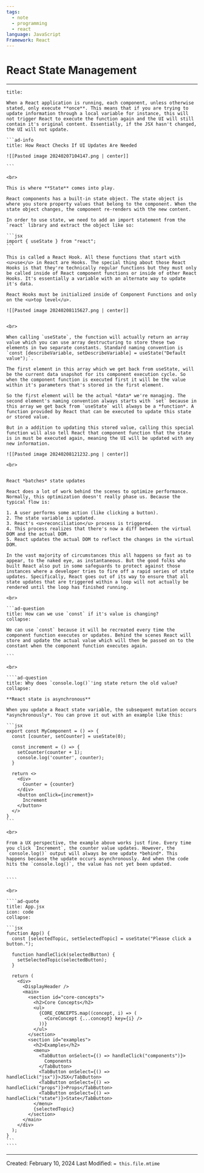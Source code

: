 ```yaml
---
tags:
  - note
  - programming
  - react
language: JavaScript
Framework: React
---
```

# React State Management
---

``````ad-abstract
title:

When a React application is running, each component, unless otherwise stated, only execute **once**. This means that if you are trying to update information through a local variable for instance, this will not trigger React to execute the function again and the UI will still contain it's original content. Essentially, if the JSX hasn't changed, the UI will not update.

```ad-info
title: How React Checks If UI Updates Are Needed

![[Pasted image 20240207104147.png | center]]

```

<br>

This is where **State** comes into play.

React components has a built-in state object. The state object is where you store property values that belong to the component. When the state object changes, the component re-renders with the new content.

In order to use state, we need to add an import statement from the `react` library and extract the object like so:

```jsx
import { useState } from "react";
```

This is called a React Hook. All these functions that start with <u>use</u> in React are Hooks. The special thing about those React Hooks is that they're technically regular functions but they must only be called inside of React component functions or inside of other React Hooks. It's essentially a variable with an alternate way to update it's data.

React Hooks must be initialized inside of Component Functions and only on the <u>top level</u>.

![[Pasted image 20240208115627.png | center]]


<br>

When calling `useState`, the function will actually return an array value which you can use array destructuring to store these two elements in two separate constants. Standard naming convention is `const [describeVariable, setDescribeVariable] = useState("Default value");`.

The first element in this array which we get back from useState, will be the current data snapshot for its component execution cycle. So when the component function is executed first it will be the value within it's parameters that's stored in the first element.

So the first element will be the actual *data* we're managing. The second element's naming convention always starts with `set` because in this array we get back from `useState` will always be a *function*. A function provided by React that can be executed to update this state or stored value.

But in a addition to updating this stored value, calling this special function will also tell React that component function that the state is in must be executed again, meaning the UI will be updated with any new information.

![[Pasted image 20240208121232.png | center]]

<br>


React *batches* state updates

React does a lot of work behind the scenes to optimize performance. Normally, this optimization doesn't really phase us. Because the typical flow is:

1. A user performs some action (like clicking a button).
2. The state variable is updated.
3. React's <u>reconciliation</u> process is triggered.
4. This process realizes that there's now a diff between the virtual DOM and the actual DOM.
5. React updates the actual DOM to reflect the changes in the virtual DOM.

In the vast majority of circumstances this all happens so fast as to appear, to the naked eye, as instantaneous. But the good folks who built React also put in some safeguards to protect against those instances where a developer tries to fire off a rapid series of state updates. Specifically, React goes out of its way to ensure that all state updates that are triggered within a loop will not actually be rendered until the loop has finished running.

<br>

```ad-question
title: How can we use `const` if it's value is changing?
collapse:

We can use `const` because it will be recreated every time the component function executes or updates. Behind the scenes React will store and update the actual value which will then be passed on to the constant when the component function executes again.

```

<br>

````ad-question
title: Why does `console.log()`'ing state return the old value?
collapse:

**React state is asynchronous**

When you update a React state variable, the subsequent mutation occurs *asynchronously*. You can prove it out with an example like this:

```jsx
export const MyComponent = () => {
  const [counter, setCounter] = useState(0);

  const increment = () => {
    setCounter(counter + 1);
    console.log('counter', counter);
  }

  return <>
    <div>
      Counter = {counter}
    </div>
    <button onClick={increment}>
      Increment
    </button>
  </>
}
```

<br>

From a UX perspective, the example above works just fine. Every time you click `Increment`, the counter value updates. However, the `console.log()` output will always be one update *behind*. This happens because the update occurs asynchronously. And when the code hits the `console.log()`, the value has not yet been updated.


````

<br>

````ad-quote
title: App.jsx
icon: code
collapse:

```jsx
function App() {
  const [selectedTopic, setSelectedTopic] = useState("Please click a button.");

  function handleClick(selectedButton) {
    setSelectedTopic(selectedButton);
  }

  return (
    <div>
      <DisplayHeader />
      <main>
        <section id="core-concepts">
          <h2>Core Concepts</h2>
          <ul>
            {CORE_CONCEPTS.map((concept, i) => (
              <CoreConcept {...concept} key={i} />
            ))}
          </ul>
        </section>
        <section id="examples">
          <h2>Examples</h2>
          <menu>
            <TabButton onSelect={() => handleClick("components")}>
              Components
            </TabButton>
            <TabButton onSelect={() => handleClick("jsx")}>JSX</TabButton>
            <TabButton onSelect={() => handleClick("props")}>Props</TabButton>
            <TabButton onSelect={() => handleClick("state")}>State</TabButton>
          </menu>
          {selectedTopic}
        </section>
      </main>
    </div>
  );
}
```
````
``````

---
Created: February 10, 2024
Last Modified: `= this.file.mtime`
